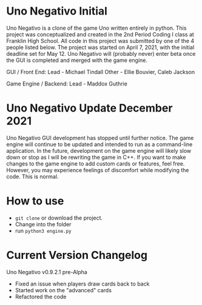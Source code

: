 # Uno Negativo Initial
Uno Negativo is a clone of the game Uno written entirely in python. This project was conceptualized and created in the 2nd Period Coding I class at Franklin High School. All code in this project was submitted by one of the 4 people listed below. The project was started on April 7, 2021, with the initial deadline set for May 12. Uno Negativo will (probably never) enter beta once the GUI is completed and merged with the game engine.

GUI / Front End:
 Lead - Michael Tindall
 Other - Ellie Bouvier, Caleb Jackson

Game Engine / Backend:
 Lead - Maddox Guthrie

# Uno Negativo Update December 2021
Uno Negativo GUI development has stopped until further notice. The game engine will continue to be updated and intended to run as a command-line application. In the future, development on the game engine will likely slow down or stop as I will be rewriting the game in C++. If you want to make changes to the game engine to add custom cards or features, feel free. However, you may experience feelings of discomfort while modifying the code. This is normal.

# How to use
- `git clone` or download the project.
- Change into the folder
- run `python3 engine.py`

# Current Version Changelog
Uno Negativo v0.9.2.1 pre-Alpha
- Fixed an issue when players draw cards back to back
- Started work on the "advanced" cards
- Refactored the code

